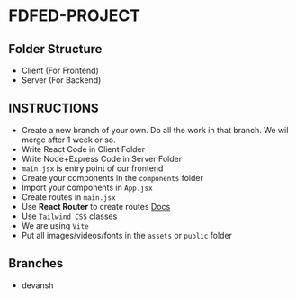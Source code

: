 # FDFED-PROJECT

## Folder Structure

- Client (For Frontend)
- Server (For Backend)

## INSTRUCTIONS

- Create a new branch of your own. Do all the work in that branch. We wil merge after 1 week or so.
- Write React Code in Client Folder
- Write Node+Express Code in Server Folder
- `main.jsx` is entry point of our frontend
- Create your components in the `components` folder
- Import your components in `App.jsx`
- Create routes in `main.jsx`
- Use **React Router** to create routes [Docs](https://reactrouter.com/en/main/routers/picking-a-router)
- Use `Tailwind CSS` classes
- We are using `Vite`
- Put all images/videos/fonts in the `assets` or `public` folder

## Branches

- devansh
